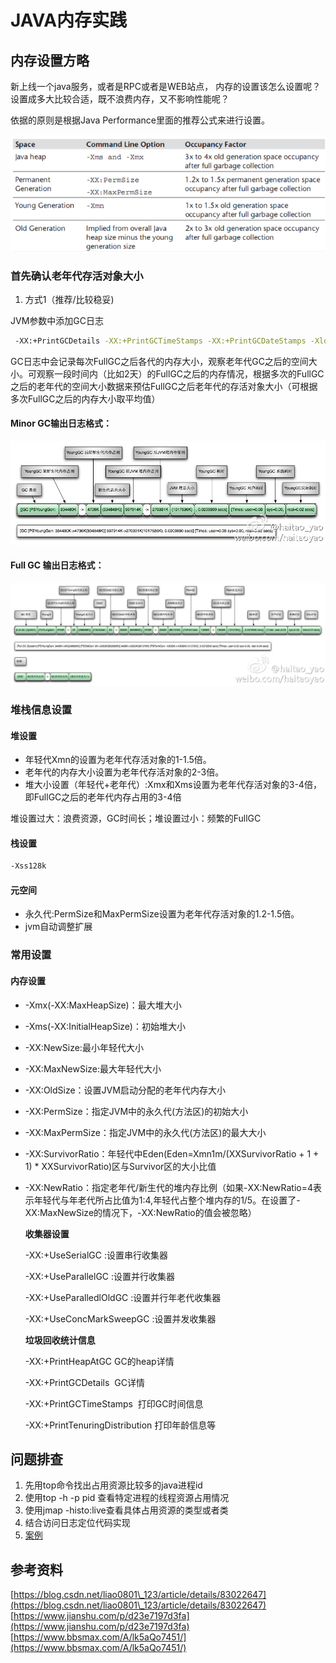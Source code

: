 # JAVA内存实践

## 内存设置方略

新上线一个java服务，或者是RPC或者是WEB站点， 内存的设置该怎么设置呢？设置成多大比较合适，既不浪费内存，又不影响性能呢？

依据的原则是根据Java Performance里面的推荐公式来进行设置。

![](../../.gitbook/assets/jvm-memory-setting.png)

### 首先确认老年代存活对象大小

1. 方式1（推荐/比较稳妥)

JVM参数中添加GC日志

```bash
 -XX:+PrintGCDetails -XX:+PrintGCTimeStamps -XX:+PrintGCDateStamps -Xloggc:./gc.log
```

GC日志中会记录每次FullGC之后各代的内存大小，观察老年代GC之后的空间大小。可观察一段时间内（比如2天）的FullGC之后的内存情况，根据多次的FullGC之后的老年代的空间大小数据来预估FullGC之后老年代的存活对象大小（可根据多次FullGC之后的内存大小取平均值）

#### Minor GC输出日志格式：

![](../../.gitbook/assets/gc-minor.jpg)

#### Full GC 输出日志格式：

![](../../.gitbook/assets/gc-full.jpg)

### 堆栈信息设置

#### 堆设置

* 年轻代Xmn的设置为老年代存活对象的1-1.5倍。
* 老年代的内存大小设置为老年代存活对象的2-3倍。
* 堆大小设置（年轻代+老年代）:Xmx和Xms设置为老年代存活对象的3-4倍，即FullGC之后的老年代内存占用的3-4倍

堆设置过大：浪费资源，GC时间长；堆设置过小：频繁的FullGC

#### 栈设置

```bash
-Xss128k
```

#### 元空间

* 永久代:PermSize和MaxPermSize设置为老年代存活对象的1.2-1.5倍。
* jvm自动调整扩展

### 常用设置

#### 内存设置

* \-Xmx(-XX:MaxHeapSize)：最大堆大小
* \-Xms(-XX:InitialHeapSize)：初始堆大小
* \-XX:NewSize:最小年轻代大小
* \-XX:MaxNewSize:最大年轻代大小
* \-XX:OldSize：设置JVM启动分配的老年代内存大小
* \-XX:PermSize：指定JVM中的永久代(方法区)的初始大小
* \-XX:MaxPermSize：指定JVM中的永久代(方法区)的最大大小
* \-XX:SurvivorRatio：年轻代中Eden(Eden=Xmn1m/(XXSurvivorRatio + 1 + 1) \* XXSurvivorRatio)区与Survivor区的大小比值 
*   \-XX:NewRatio：指定老年代/新生代的堆内存比例（如果-XX:NewRatio=4表示年轻代与年老代所占比值为1:4,年轻代占整个堆内存的1/5。在设置了-XX:MaxNewSize的情况下，-XX:NewRatio的值会被忽略）

    **收集器设置**

    \-XX:+UseSerialGC :设置串行收集器 

    \-XX:+UseParallelGC :设置并行收集器 

    \-XX:+UseParalledlOldGC :设置并行年老代收集器 

    \-XX:+UseConcMarkSweepGC :设置并发收集器 

    **垃圾回收统计信息**

    \-XX:+PrintHeapAtGC GC的heap详情

    \-XX:+PrintGCDetails  GC详情

    \-XX:+PrintGCTimeStamps  打印GC时间信息

    \-XX:+PrintTenuringDistribution 打印年龄信息等

## 问题排查

1. 先用top命令找出占用资源比较多的java进程id
2. 使用top -h -p pid 查看特定进程的线程资源占用情况
3. 使用jmap -histo:live查看具体占用资源的类型或者类
4. 结合访问日志定位代码实现
5. [案例](https://www.cnblogs.com/rude3knife/p/13570423.html)

## 参考资料

[https://blog.csdn.net/liao0801\_123/article/details/83022647](https://blog.csdn.net/liao0801\_123/article/details/83022647) [https://www.jianshu.com/p/d23e7197d3fa](https://www.jianshu.com/p/d23e7197d3fa) [https://www.bbsmax.com/A/lk5aQo7451/](https://www.bbsmax.com/A/lk5aQo7451/)
